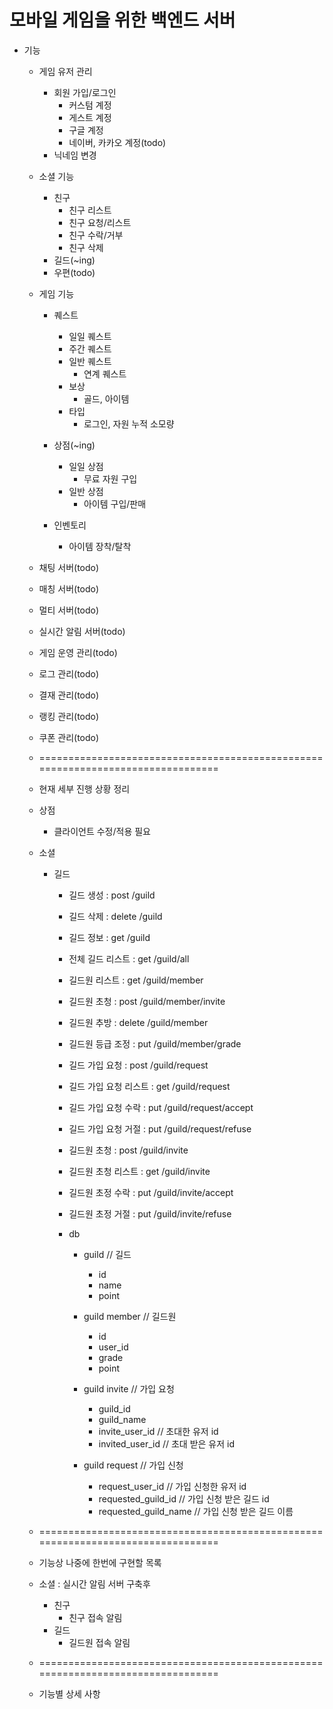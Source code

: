 # 모바일 게임을 위한 백엔드 서버 

+ 기능
    + 게임 유저 관리
        + 회원 가입/로그인
            + 커스텀 계정
            + 게스트 계정
            + 구글 계정
            + 네이버, 카카오 계정(todo)
        + 닉네임 변경

    + 소셜 기능
        + 친구
            + 친구 리스트
            + 친구 요청/리스트
            + 친구 수락/거부
            + 친구 삭제
        + 길드(~ing)
        + 우편(todo)

    + 게임 기능
        + 퀘스트
            + 일일 퀘스트
            + 주간 퀘스트
            + 일반 퀘스트
                + 연계 퀘스트
            + 보상
                + 골드, 아이템
            + 타입
                + 로그인, 자원 누적 소모량

        + 상점(~ing)
            + 일일 상점
                + 무료 자원 구입
            + 일반 상점
                + 아이템 구입/판매

        + 인벤토리
            + 아이템 장착/탈착

    + 채팅 서버(todo)
    + 매칭 서버(todo)
    + 멀티 서버(todo)
    + 실시간 알림 서버(todo)

    + 게임 운영 관리(todo)
    + 로그 관리(todo)
    + 결재 관리(todo)
    + 랭킹 관리(todo)
    + 쿠폰 관리(todo)

    + ================================================================================
    + 현재 세부 진행 상황 정리
    + 상점
        + 클라이언트 수정/적용 필요

    + 소셜
        + 길드
            + 길드 생성         : post      /guild
            + 길드 삭제         : delete    /guild
            + 길드 정보         : get       /guild
            + 전체 길드 리스트   : get      /guild/all
            
            + 길드원 리스트     : get /guild/member
            + 길드원 초청       : post /guild/member/invite
            + 길드원 추방       : delete /guild/member
            + 길드원 등급 조정  : put /guild/member/grade

            + 길드 가입 요청        : post /guild/request  
            + 길드 가입 요청 리스트 : get  /guild/request
            + 길드 가입 요청 수락   : put  /guild/request/accept 
            + 길드 가입 요청 거절   : put  /guild/request/refuse 

            + 길드원 초청           : post /guild/invite
            + 길드원 초청 리스트     : get /guild/invite
            + 길드원 초정 수락       : put /guild/invite/accept
            + 길드원 초정 거절       : put /guild/invite/refuse

            + db
                + guild         // 길드
                    + id
                    + name
                    + point

                + guild member  // 길드원
                    + id
                    + user_id
                    + grade
                    + point
                
                + guild invite  // 가입 요청
                    + guild_id
                    + guild_name
                    + invite_user_id    // 초대한 유저 id
                    + invited_user_id   // 초대 받은 유저 id

                + guild request // 가입 신청
                    + request_user_id       // 가입 신청한 유저 id
                    + requested_guild_id    // 가입 신청 받은 길드 id
                    + requested_guild_name  // 가입 신청 받은 길드 이름


    + ================================================================================
    + 기능상 나중에 한번에 구현할 목록
    + 소셜 : 실시간 알림 서버 구축후
        + 친구
            + 친구 접속 알림
        + 길드
            + 길드원 접속 알림


    + ================================================================================
    + 기능별 상세 사항
